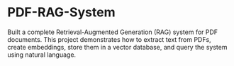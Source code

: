 # PDF-RAG-System
Built a complete Retrieval-Augmented Generation (RAG) system for PDF documents. This project demonstrates how to extract text from PDFs, create embeddings, store them in a vector database, and query the system using natural language.
